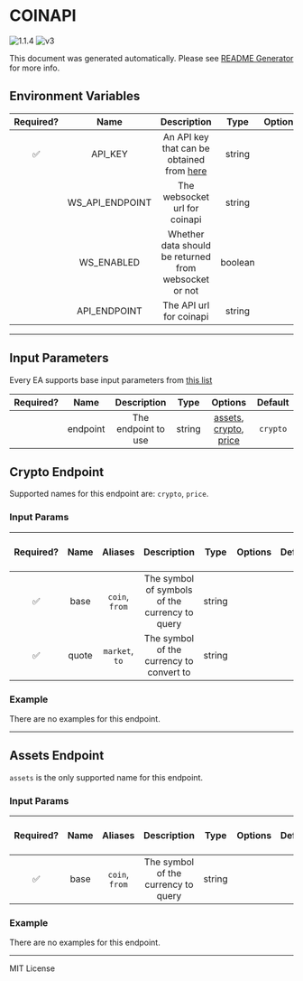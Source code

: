 # COINAPI

![1.1.4](https://img.shields.io/github/package-json/v/smartcontractkit/external-adapters-js?filename=packages/sources/coinapi-test/package.json) ![v3](https://img.shields.io/badge/framework%20version-v3-blueviolet)

This document was generated automatically. Please see [README Generator](../../scripts#readme-generator) for more info.

## Environment Variables

| Required? |      Name       |                                 Description                                 |  Type   | Options |            Default            |
| :-------: | :-------------: | :-------------------------------------------------------------------------: | :-----: | :-----: | :---------------------------: |
|    ✅     |     API_KEY     | An API key that can be obtained from [here](https://www.coinapi.io/pricing) | string  |         |                               |
|           | WS_API_ENDPOINT |                        The websocket url for coinapi                        | string  |         |   `wss://ws.coinapi.io/v1/`   |
|           |   WS_ENABLED    |            Whether data should be returned from websocket or not            | boolean |         |            `false`            |
|           |  API_ENDPOINT   |                           The API url for coinapi                           | string  |         | `https://rest.coinapi.io/v1/` |

---

## Input Parameters

Every EA supports base input parameters from [this list](https://github.com/smartcontractkit/ea-framework-js/blob/main/src/config/index.ts)

| Required? |   Name   |     Description     |  Type  |                                      Options                                      | Default  |
| :-------: | :------: | :-----------------: | :----: | :-------------------------------------------------------------------------------: | :------: |
|           | endpoint | The endpoint to use | string | [assets](#assets-endpoint), [crypto](#crypto-endpoint), [price](#crypto-endpoint) | `crypto` |

## Crypto Endpoint

Supported names for this endpoint are: `crypto`, `price`.

### Input Params

| Required? | Name  |    Aliases     |                  Description                   |  Type  | Options | Default | Depends On | Not Valid With |
| :-------: | :---: | :------------: | :--------------------------------------------: | :----: | :-----: | :-----: | :--------: | :------------: |
|    ✅     | base  | `coin`, `from` | The symbol of symbols of the currency to query | string |         |         |            |                |
|    ✅     | quote | `market`, `to` |    The symbol of the currency to convert to    | string |         |         |            |                |

### Example

There are no examples for this endpoint.

---

## Assets Endpoint

`assets` is the only supported name for this endpoint.

### Input Params

| Required? | Name |    Aliases     |             Description             |  Type  | Options | Default | Depends On | Not Valid With |
| :-------: | :--: | :------------: | :---------------------------------: | :----: | :-----: | :-----: | :--------: | :------------: |
|    ✅     | base | `coin`, `from` | The symbol of the currency to query | string |         |         |            |                |

### Example

There are no examples for this endpoint.

---

MIT License
